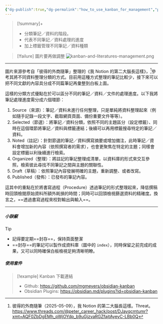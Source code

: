 ```yaml
---
{"dg-publish":true,"dg-permalink":"how_to_use_kanban_for_management","permalink":"/how_to_use_kanban_for_management/","title":"L0 Kanban管理文獻整理進度","tags":["🪨自籌Obsidian工作坊","🎯學習歷程檔案"],"created":"2025-06-02T03:34:47.000+08:00","updated":"2025-06-22T13:26:04.000+08:00"}
---
```






> [!summary]+
> - 分類筆記／資料的階段。
> - 代表不同筆記／資料處理的進度
> - 加上標籤管理不同筆記／資料種類



> [!failure] 圖片要再做調整
> ![kanban-and-literatures-management.png](/img/user/obsidian%20%E6%95%99%E5%AD%B8/ob%E4%BA%A4%E6%B5%81%E6%BA%96%E5%82%99/kanban-and-literatures-management.png)

---


圖片來源參考自「彼得的外商隨筆」整理的《我 Notion 的第二大腦長這樣》，[^1]參考其將不同資料整理分類的方式。目前用這種方式整理的筆記比較少，接下來可以把不同文獻的內容具分成不同篇筆記再彙整到白板上面。


這樣的分類方式優點在於可以區分不同的筆記／資料／文件的處理進度。以下我將筆記處理進度需分成六個環節：
1. Source（來源）：筆記／資料未進行任何整理，只是單純將資料整理起來（例如隨手記錄一段文字、截取網頁頁面、備份重要文件等等）。
2. Selected（節選）：將筆記／資料分類，依照不同的主題區分（設定標籤）、同時在這個環節將筆記／資料與標籤連結；後續可以再用標籤搜尋特定的筆記／資料。
3. Noted（註記）：針對節選的筆記／資料撰寫摘要或增加備注，此時筆記／資料會增加新的內容（依照撰寫者的需求），也會更聚焦在特定的主題；同樣會設定標籤以利後續進行檢索。
4. Organized（整理）：將註記的筆記整理成清單，以資料庫的形式來交互參照，檢索彼此尋找不同筆記之間與主題的關聯性。
5. Draft（草稿）：依照筆記內容發展明確的主題，重新調整、或者改寫。
6. Published（發佈）：已發布的筆記內容。

這其中的重點在於將書寫過程（Procedure）透過筆記的形式整理起來，降低撰稿時回頭檢閱原始資料所額外耗損的時間；同時可以回頭檢視篩選資料的精確度。換言之，==透過書寫過程來校對輸出與輸入==。

---


##### 小訣竅
> [!tip] 
> - 記得要定期==封存==，保持頁面整潔
> - ==封存==的筆記可以製作成資料庫（圖中的 `index`），同時保留之前完成的成果，又可以同時確保白板檢視足夠清晰明瞭。



##### 使用套件


> [!example] Kanban 下載連結
> - Github: https://github.com/mgmeyers/obsidian-kanban
> - Obsidian Plugins: https://obsidian.md/plugins?id=obsidian-kanban











[^1]: 彼得的外商隨筆（2025-05-09），我 Notion 的第二大腦長這樣。Threat。 https://www.threads.com/@peter_career_hack/post/DJayqcmtumr?xmt=AQF0ZbDgEMh_pWjOYdp_b9uGjzvaRGZfajtAyeyC-LBb0Q







